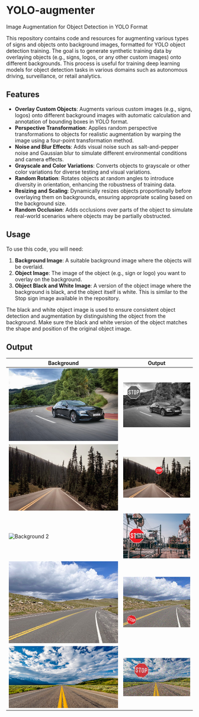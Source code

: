# YOLO-augmenter
Image Augmentation for Object Detection in YOLO Format


This repository contains code and resources for augmenting various types of signs and objects onto background images, formatted for YOLO object detection training. The goal is to generate synthetic training data by overlaying objects (e.g., signs, logos, or any other custom images) onto different backgrounds. This process is useful for training deep learning models for object detection tasks in various domains such as autonomous driving, surveillance, or retail analytics.

## Features
- **Overlay Custom Objects**: Augments various custom images (e.g., signs, logos) onto different background images with automatic calculation and annotation of bounding boxes in YOLO format.
- **Perspective Transformation**: Applies random perspective transformations to objects for realistic augmentation by warping the image using a four-point transformation method.
- **Noise and Blur Effects**: Adds visual noise such as salt-and-pepper noise and Gaussian blur to simulate different environmental conditions and camera effects.
- **Grayscale and Color Variations**: Converts objects to grayscale or other color variations for diverse testing and visual variations.
- **Random Rotation**: Rotates objects at random angles to introduce diversity in orientation, enhancing the robustness of training data.
- **Resizing and Scaling**: Dynamically resizes objects proportionally before overlaying them on backgrounds, ensuring appropriate scaling based on the background size.
- **Random Occlusion**: Adds occlusions over parts of the object to simulate real-world scenarios where objects may be partially obstructed.

## Usage
To use this code, you will need:
1. **Background Image**: A suitable background image where the objects will be overlaid.
2. **Object Image**: The image of the object (e.g., sign or logo) you want to overlay on the background.
3. **Object Black and White Image**: A version of the object image where the background is black, and the object itself is white. This is similar to the Stop sign image available in the repository.

The black and white object image is used to ensure consistent object detection and augmentation by distinguishing the object from the background. Make sure the black and white version of the object matches the shape and position of the original object image.

## Output

| Background | Output |
| -------- | -------- |
| ![background 0](Demo/bg0.jpg) | ![Augmented 0](Demo/aug0.jpg) |
| ![Background 1](Demo/bg1.jpg) | ![Augmented 1](Demo/aug1.jpg) |
| ![Background 2](images/bg2.png) | ![Augmented 2](Demo/aug2.jpg) |
| ![Background 3](Demo/bg3.jpg) | ![Augmented 3](Demo/aug3.jpg) |
| ![Background 4](Demo/bg4.jpg) | ![Augmented 4](Demo/aug4.jpg) |
